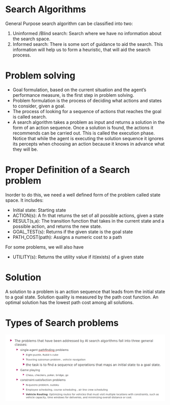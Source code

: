 # Search Algorithms
General Purpose search algorithm can be classified into two:
 1. Uninformed /Blind search: Search where we have no information about the search space.
 2. Informed search: There is some sort of guidance to aid the search. This information will help us to form a heuristic, that will aid the search process.

# Problem solving
- Goal formulation, based on the current situation and the agent’s performance measure, is the first step in problem solving.
- Problem formulation is the process of deciding what actions and states to consider, given a goal.
- The process of looking for a sequence of actions that reaches the goal is called search.
- A search algorithm takes a problem as input and returns a solution in the form of an action
sequence. Once a solution is found, the actions it recommends can be carried out. This
is called the execution phase. Notice that while the agent is executing the solution sequence it ignores its percepts when choosing an action because it knows in advance what they will be. 

# Proper Definition of a Search problem 
Inorder to do this, we need a well defined form of the problem called state space. It includes:
 - Initial state: Starting state
 - ACTION(s): A fn that returns the set of all possible actions, given a state
 - RESULT(s,a): The transition function that takes in the current state and a possible action, and returns the new state.
 - GOAL_TEST(s): Returns if the given state is the goal state
 - PATH_COST(path): Assigns a numeric cost to a path

For some problems, we will also have
 - UTILITY(s): Returns the utility value if it(exists) of a given state

# Solution  
A solution to a problem is an action sequence that leads from the initial state to a goal state. Solution quality is measured by the path cost function. An optimal solution has the lowest path cost among all solutions.

# Types of Search problems
![Alt text](image.png)